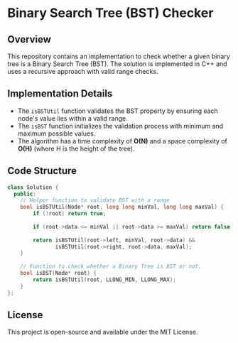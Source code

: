 # Binary Search Tree (BST) Checker

## Overview
This repository contains an implementation to check whether a given binary tree is a Binary Search Tree (BST). The solution is implemented in C++ and uses a recursive approach with valid range checks.

## Implementation Details
- The `isBSTUtil` function validates the BST property by ensuring each node's value lies within a valid range.
- The `isBST` function initializes the validation process with minimum and maximum possible values.
- The algorithm has a time complexity of **O(N)** and a space complexity of **O(H)** (where H is the height of the tree).

## Code Structure
```cpp
class Solution {
  public:
    // Helper function to validate BST with a range
    bool isBSTUtil(Node* root, long long minVal, long long maxVal) {
        if (!root) return true;
        
        if (root->data <= minVal || root->data >= maxVal) return false;
        
        return isBSTUtil(root->left, minVal, root->data) &&
               isBSTUtil(root->right, root->data, maxVal);
    }
    
    // Function to check whether a Binary Tree is BST or not.
    bool isBST(Node* root) {
        return isBSTUtil(root, LLONG_MIN, LLONG_MAX);
    }
};
```


## License
This project is open-source and available under the MIT License.

